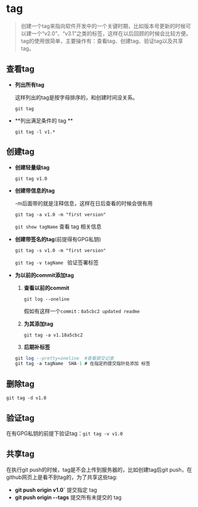 # tag

> 创建一个tag来指向软件开发中的一个关键时期，比如版本号更新的时候可以建一个“v2.0”、“v3.1”之类的标签，这样在以后回顾的时候会比较方便。tag的使用很简单，主要操作有：查看tag、创建tag、验证tag以及共享tag。

## 查看tag

* **列出所有tag**

  这样列出的tag是按字母排序的，和创建时间没关系。

  `git tag`

* **列出满足条件的 tag **

  `git tag -l v1.*`

## 创建tag

* **创建轻量级tag**

  `git tag v1.0`

* **创建带信息的tag**

  -m后面带的就是注释信息，这样在日后查看的时候会很有用

  `git tag -a v1.0 -m "first version"` 

  `git show tagName`  查看 tag 相关信息

* **创建带签名的tag**(前提得有GPG私钥)

  `git tag -s v1.0 -m "first version"`

  `git tag -v tagName `  验证签署标签

* **为以前的commit添加tag**

  1. **查看以前的commit**

     `git log --oneline`

     假如有这样一个`commit：8a5cbc2 updated readme`

  2. **为其添加tag**

     `git tag -a v1.18a5cbc2`

  3. **后期补标签**

  ```sql
  git log --pretty=oneline  #查看提交记录
  git tag -a tagName  SHA-1 # 在指定的提交指针处添加 标签
  ```

## 删除tag

`git tag -d v1.0`

## 验证tag

在有GPG私钥的前提下验证tag：`git tag -v v1.0`

## 共享tag

在执行git push的时候，tag是不会上传到服务器的，比如创建tag后git push，在github网页上是看不到tag的，为了共享这些tag:

* **git push origin v1.0`**   提交指定 tag
* **git push origin --tags**  提交所有未提交的 tag